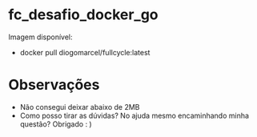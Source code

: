 # fc_desafio_docker_go
  
Imagem disponível:
 - docker pull diogomarcel/fullcycle:latest


# Observações 
 - Não consegui deixar abaixo de 2MB
 - Como posso tirar as dúvidas? No ajuda mesmo encaminhando minha questão? Obrigado : )
